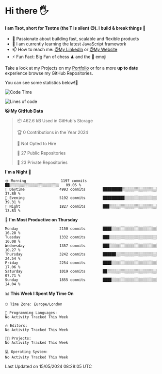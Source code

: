# Hi there :raised_hand_with_fingers_splayed:
#### I am Tsot, short for Tsotne (the T is silent :wink:). I build & break things :space_invader:
- :telescope: Passionate about building fast, scalable and flexible products
- :seedling: I am currently learning the latest JavaScript framework 
- :mailbox: How to reach me: [@My LinkedIn](https://www.linkedin.com/in/tsotne-gvadzabia/) or [@My Website](https://tsotne.co.uk/contact)
- :zap: Fun Fact: Big Fan of chess ♟ and the 👾 emoji

Take a look at my Projects on my [Portfolio](https://tsotne.co.uk/) or for a more **up to date** experience browse my GitHub Repositories.

You can see some statistics below!:space_invader:
<!--START_SECTION:waka-->
![Code Time](http://img.shields.io/badge/Code%20Time-761%20hrs%202%20mins-blue)

![Lines of code](https://img.shields.io/badge/From%20Hello%20World%20I%27ve%20Written-5.6%20million%20lines%20of%20code-blue)

**🐱 My GitHub Data** 

> 📦 462.6 kB Used in GitHub's Storage 
 > 
> 🏆 0 Contributions in the Year 2024
 > 
> 🚫 Not Opted to Hire
 > 
> 📜 27 Public Repositories 
 > 
> 🔑 23 Private Repositories 
 > 
**I'm a Night 🦉** 

```text
🌞 Morning                1197 commits        ██░░░░░░░░░░░░░░░░░░░░░░░   09.06 % 
🌆 Daytime                4993 commits        █████████░░░░░░░░░░░░░░░░   37.80 % 
🌃 Evening                5192 commits        ██████████░░░░░░░░░░░░░░░   39.31 % 
🌙 Night                  1827 commits        ███░░░░░░░░░░░░░░░░░░░░░░   13.83 % 
```
📅 **I'm Most Productive on Thursday** 

```text
Monday                   2150 commits        ████░░░░░░░░░░░░░░░░░░░░░   16.28 % 
Tuesday                  1332 commits        ███░░░░░░░░░░░░░░░░░░░░░░   10.08 % 
Wednesday                1357 commits        ███░░░░░░░░░░░░░░░░░░░░░░   10.27 % 
Thursday                 3242 commits        ██████░░░░░░░░░░░░░░░░░░░   24.54 % 
Friday                   2254 commits        ████░░░░░░░░░░░░░░░░░░░░░   17.06 % 
Saturday                 1019 commits        ██░░░░░░░░░░░░░░░░░░░░░░░   07.71 % 
Sunday                   1855 commits        ████░░░░░░░░░░░░░░░░░░░░░   14.04 % 
```


📊 **This Week I Spent My Time On** 

```text
🕑︎ Time Zone: Europe/London

💬 Programming Languages: 
No Activity Tracked This Week

🔥 Editors: 
No Activity Tracked This Week

🐱‍💻 Projects: 
No Activity Tracked This Week

💻 Operating System: 
No Activity Tracked This Week
```


 Last Updated on 15/05/2024 08:28:05 UTC
<!--END_SECTION:waka-->
